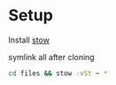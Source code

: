 # Setup

Install [stow](https://www.gnu.org/software/stow/)

symlink all after cloning

```bash
cd files && stow -vSt ~ *
```
